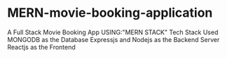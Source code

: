 # MERN-movie-booking-application
A Full Stack Movie Booking App USING:"MERN STACK"  Tech Stack Used  MONGODB as the Database  Expressjs and Nodejs as the Backend Server Reactjs as the Frontend 
